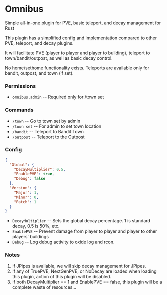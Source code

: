 # Omnibus
Simple all-in-one plugin for PVE, basic teleport,  and decay management for Rust

This plugin has a simplified config and implementation compared to other PVE, teleport, and decay plugins.

It will facilitate PVE (player to player and player to building), teleport to town/bandit/outpost, as well as basic decay control.

No home/sethome functionality exists.  Teleports are available only for bandit, outpost, and town (if set).

### Permissions
  - `omnibus.admin` -- Required only for /town set

### Commands
  - `/town` -- Go to town set by admin
  - `/town set` -- For admin to set town location
  - `/bandit` -- Teleport to Bandit Town
  - `/outpost` -- Teleport to the Outpost

### Config

```json
{
  "Global": {
    "DecayMultiplier": 0.5,
    "EnablePVE": true,
    "Debug": false
  },
  "Version": {
    "Major": 1,
    "Minor": 0,
    "Patch": 1
  }
}
```

  - `DecayMultiplier` -- Sets the global decay percentage.  1 is standard decay, 0.5 is 50%, etc.
  - `EnablePVE` -- Prevent damage from player to player and player to other players' buildings
  - `Debug` --  Log debug activity to oxide log and rcon.


### Notes
  1. If JPipes is available, we will skip decay management for JPipes.
  2. If any of TruePVE, NextGenPVE, or NoDecay are loaded when loading this plugin, action of this plugin will be disabled.
  3. If both DecayMultiplier == 1 and EnablePVE == false, this plugin will be a complete waste of resources...

